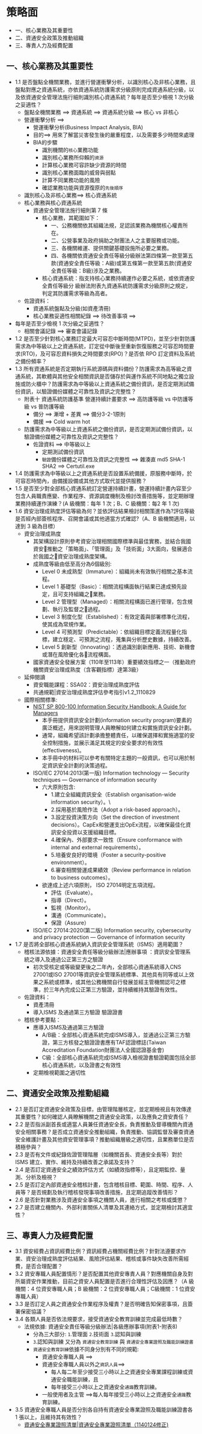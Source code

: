 # 策略面
- 一、核心業務及其重要性
- 二、資通安全政策及推動組織
- 三、專責人力及經費配置

## 一、核心業務及其重要性
- 1.1 是否盤點全機關業務，並進行營運衝擊分析，以識別核心及非核心業務，且盤點對應之資通系統，亦依資通系統防護需求分級原則完成資通系統分級，以及依資通安全管理法施行細則識別核心資通系統？每年是否至少檢視 1 次分級之妥適性？
  - 盤點全機關業務 ==> 資通系統 ==> 資通系統分級 ==> 核心 vs 非核心
  - 營運衝擊分析 ==>
    - 營運衝擊分析(Business Impact Analysis, BIA)
    - 目的==> 用來了解當災害發生後的嚴重程度，以及需要多少時間來處理
    - BIA的步驟
      - 識別機關的`核心`業務功能
      - 識別核心業務所仰賴的`資源`
      - 計算核心業務可容許缺少資源的時間
      - 識別核心業務面臨的威脅與弱點
      - 計算不同業務功能的風險
      - 確認業務功能與資源復原的`先後順序` 
  - 識別核心及非核心業務==> 核心資通系統 
  - 核心業務與核心資通系統
    - 資通安全管理法施行細則第 7 條    
      - 核心業務，其範圍如下：
        - 一、公務機關依其組織法規，足認該業務為機關核心權責所在。
        - 二、公營事業及政府捐助之財團法人之主要服務或功能。
        - 三、各機關維運、提供關鍵基礎設施所必要之業務。
        - 四、各機關依資通安全責任等級分級辦法第四條第一款至第五款(資通安全責任等級：A級)或第五條第一款至第五款(資通安全責任等級：B級)涉及之業務。
      - 核心資通系統：指支持核心業務持續運作必要之系統，或依資通安全責任等級分 級辦法附表九資通系統防護需求分級原則之規定，判定其防護需求等級為高者。
  - 佐證資料：
    - 資通系統盤點及分級(如資產清冊)
    - 核心業務妥適性相關紀錄 ==> 待改善事項 ==> 
- 每年是否至少檢視 1 次分級之妥適性？
  - 相關會議記錄 ==> 審查會議記錄 
- 1.2 是否至少針對核心業務訂定最大可容忍中斷時間(MTPD)，並至少針對防護需求為中等級以上之資通系統，訂定從中斷後至重新恢復服務之可容忍時間要求(RTO)，及可容忍資料損失之時間要求(RPO)？是否依 RPO 訂定資料及系統之備份頻率？
- 1.3 所有資通系統是否定期執行系統源碼與資料備份？防護需求為高等級之資通系統，其軟體與其他安全相關資訊是否儲存於與運作系統不同地點之獨立設施或防火櫃中？防護需求為中等級以上資通系統之備份資訊，是否定期測試備份資訊，以驗證備份媒體之可靠性及資訊之完整性？
  - 附表十 資通系統防護基準 營運持續計畫要求 ==> 高防護等級 vs 中防護等級 vs 普防護等級
    - 備分 ==> 漸增 + 差異 ==> 備分3-2-1原則
    - 備援 ==> Cold warm hot
  - 防護需求為中等級以上資通系統之備份資訊，是否定期測試備份資訊，以驗證備份媒體之可靠性及資訊之完整性？
    - 佐證資料 ==> 中等級以上
      - 定期測試備份資訊
      - `驗證`備份媒體之可靠性及資訊之完整性 ==> 雜湊直 md5 SHA-1 SHA2  ==> Certutil.exe 
- 1.4 防護需求為中等級以上之資通系統是否設置系統備援，原服務中斷時，於可容忍時間內，由備援設備或其他方式取代並提供服務？
- 1.5 是否至少對全部核心資通系統訂定營運持續計畫，營運持續計畫內容至少包含人員職責應變、作業程序、資源調度機制及檢討改善措施等，並定期辦理業務持續運作演練？(A 級機關：每年 1 次；B、C 級機關：每2 年 1 次)
- 1.6 資安治理成熟度評估等級為何？並依評估結果檢討相關策進作為?評估等級是否經內部簽核程序、召開會議或其他適當方式確認?（A、B 級機關適用，以達到 3 級為目標）
  - 資安治理成熟度
    - 其架構設計原則參考資安治理相關國際標準與最佳實務，並結合我國資安推動之「策略面」、「管理面」及「技術面」3大面向，發展適合於我國之資安治理成熟度架構。
    - 成熟度等級由低至高分為6個級別:
      - Level 0 未成熟型（Immature）：組織尚未有效執行相關之基本流程。
      - Level 1 基礎型（Basic）：相關流程構面執行結果已達成預先設定，且可支持組織之業務。
      - Level 2 管理型（Managed）：相關流程構面已進行管理，包含規劃、執行及監督之過程。
      - Level 3 制度化型（Established）：有效定義與部署標準化流程，使其成為常規作業。
      - Level 4 可預測型（Predictable）：依組織目標定義流程量化指標，建立穩定、可預測之流程，蒐集與分析歷史數據，持續改善。
      - Level 5 創新型（Innovating）：透過識別創新應用、技術、新機會或潛在風險優化各流程構面。
    - 國家資通安全發展方案（110年至113年）重要績效指標之一（推動政府機關資安治理成熟度（含客觀指標）達第3級）
  - 延伸閱讀
    - 資安職能課程：SSA02：資安治理成熟度評估 
    - 共通規範|資安治理成熟度評估參考指引v1.2_1110829
  - 國際相關標準:
    - [NIST SP 800-100 Information Security Handbook: A Guide for Managers](https://csrc.nist.gov/pubs/sp/800/100/upd1/final)
      - 本手冊提供資訊安全計劃(information security program)要素的廣泛概述，用來説明管理人員瞭解如何建立和實施資訊安全計劃。
      - 通常，組織希望該計劃承擔整體責任，以確保選擇和實施適當的安全控制措施，並展示滿足其規定的安全要求的有效性(effectiveness)。
      - 本手冊中的材料可以參考有關特定主題的一般資訊，也可以用於制定資訊安全計劃的決策過程。
    - ISO/IEC 27014:2013(第一版) Information technology — Security techniques — Governance of information security
      - 六大原則包含:
        - 1.建立全組織資訊安全（Establish organisation-wide information security）。\
        - 2.採用基於風險作法（Adopt a risk-based approach）。
        - 3.設定投資決策方向（Set the direction of investment decisions）。CapEx和營運支出OpEx流程，以確保最佳化資訊安全投資以支援組織目標。
        - 4.確保內、外部要求一致性（Ensure conformance with internal and external requirements）。
        - 5.培養安良好的環境（Foster a security-positive environment）。
        - 6.審查相關營運成果績效（Review performance in relation to business outcomes）。 
      - 欲達成上述六項原則， ISO 27014明定五項流程。
        - 評估（Evaluate）。
        - 指導（Direct）。
        - 監視（Monitor）。
        - 溝通（Communicate）。
        - 保證（Assure）
    - ISO/IEC 27014:2020(第二版) Information security, cybersecurity and privacy protection — Governance of information security 
- 1.7 是否將全部核心資通系統納入資訊安全管理系統（ISMS）適用範圍？
  - 稽核法源依據：資通安全責任等級分級辦法|應辦事項 ：資訊安全管理系統之導入及通過公正第三方之驗證
    - 初次受核定或等級變更後之二年內，全部核心資通系統導入CNS 27001或ISO 27001等資訊安全管理系統標準、其他具有同等或以上效果之系統或標準，或其他公務機關自行發展並經主管機關認可之標準，於三年內完成公正第三方驗證，並持續維持其驗證有效性。
  - 佐證資料：
    - 資產清冊
    - 導入ISMS 及通過第三方驗證 驗證證書
  - 稽核參考要點：
    - 應導入ISMS及通過第三方驗證
      - A/B級：全部核心資通系統完成ISMS導入，並通過公正第三方驗證，第三方核發之驗證證書應有TAF認證標誌(Taiwan Accreditation Foundation財團法人全國認證基金會)
      - C級：全部核心資通系統完成ISMS導入檢視證書驗證範圍包括全部核心資通系統，以及證書之有效性
     - 定期檢視範圍之適切性

## 二、資通安全政策及推動組織
- 2.1 是否訂定資通安全政策及目標，由管理階層核定，並定期檢視且有效傳達其重要性？如何確認人員瞭解機關之資通安全政策，以及應負之資安責任？
- 2.2 是否指派副首長或適當人員兼任資通安全長，負責推動及督導機關內資通安全相關事務？是否成立資通安全推動組織，負責推動、協調監督及審查資通安全維護計畫及其他資安管理事項？推動組織層級之適切性，且業務單位是否積極參與？
- 2.3 是否有文件或紀錄佐證管理階層（如機關首長、資通安全長等）對於 ISMS 建立、實作、維持及持續改善之承諾及支持？
- 2.4 是否訂定資通安全之績效評估方式（如績效指標等），且定期監控、量測、分析及檢視？
- 2.5 是否訂定內部資通安全稽核計畫，包含稽核目標、範圍、時間、程序、人員等？是否規劃及執行稽核發現事項改善措施，且定期追蹤改善情形？
- 2.6 是否針對業務涉及資通安全事項之機關人員，進行相關之考核或獎懲？
- 2.7 是否建立機關內、外部利害關係人清單及其連絡方式，並定期檢討其適宜性？

## 三、專責人力及經費配置
- 3.1 資安經費占資訊經費比例？資訊經費占機關經費比例？針對法遵要求作業、資安治理成熟度評估結果、風險評估結果、稽核或事件缺失改善所需經費，是否合理配置？
- 3.2 資安專職人員配置情形？是否配置其他資安專責人員？對應機關自身及對所屬資安作業推動，目前之資安人員配置是否進行合理性評估及因應？（A 級機關：4 位資安專職人員；B 級機關：2 位資安專職人員；C級機關：1 位資安專職人員）
- 3.3 是否訂定人員之資通安全作業程序及權責？是否明確告知保密事項，且簽署保密協議？
- 3.4 各類人員是否依法規要求，接受資通安全教育訓練並完成最低時數？
  - 法規依據: 資通安全責任等級分級辦法|各級應辦事項(附表1-附表8)
    - 分為三大部分: `1`.管理面 `2`.技術面 `3`.認知與訓練 
    - `3`.認知與訓練 又分為 `資通安全教育訓練` 與 `資通安全專業證照及職能訓練證書`
    - `資通安全教育訓練`依據不同身分別有不同的規範:
      - 資通安全專職人員 ==>
      - 資通安全專職人員以外之`資訊人員`==>
        - 每人每二年至少接受三小時以上之資通安全專業課程訓練或資通安全職能訓練，且
        - 每年接受三小時以上之資通安全`通識`教育訓練。 
      - 一般使用者及主管 ==>每人每年接受三小時以上之資通安全`通識`教育訓練。 
- 3.5 資通安全專職人員是否分別各自持有資通安全專業證照及職能訓練證書各 1 張以上，且維持其有效性？
  - [資通安全專業證照清單|資通安全專業證照清單（1140124修正)](https://www-api.moda.gov.tw/File/Get/acs/zh-tw/epCm7MlcYGOKmPH) 
